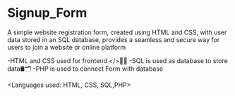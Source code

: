# Signup_Form
A simple website registration form, created using HTML and CSS, with user data stored in an SQL database, provides a seamless and secure way for users to join a website or online platform

-HTML and CSS used for frontend </>📐🎨
-SQL is used as database to store data🛢🗂️
-PHP is used to connect Form with database

<Languages used: HTML, CSS, SQL,PHP>

